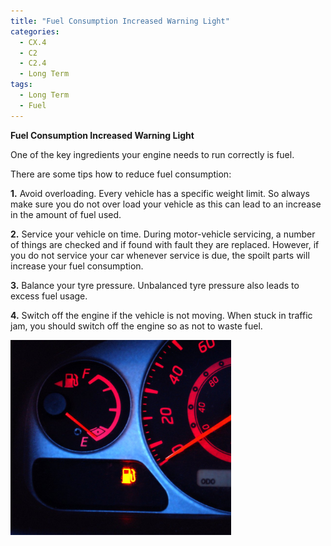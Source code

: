 ```yaml
---
title: "Fuel Consumption Increased Warning Light"
categories:
  - CX.4
  - C2
  - C2.4
  - Long Term
tags:
  - Long Term
  - Fuel
---
```


**Fuel Consumption Increased Warning Light**

One of the key ingredients your engine needs to run correctly is fuel. 

There are some tips how to reduce fuel consumption: 

**1.** Avoid overloading. Every vehicle has a specific weight limit. So always make sure you do not over load your vehicle as this can lead to an increase in the amount of fuel used.

**2.** Service your vehicle on time. During motor-vehicle servicing, a number of things are checked and if found with fault they are replaced. However, if you do not service your car whenever service is due, the spoilt parts will increase your fuel consumption.

**3.** Balance your tyre pressure. Unbalanced tyre pressure also leads to excess fuel usage.

**4.** Switch off the engine if the vehicle is not moving. When stuck in traffic jam, you should switch off the engine so as not to waste fuel.

<img src="https://raw.githubusercontent.com/ADOxx-org/DISRUPT-Knowledge-Base/master/assets/images/running-on-empty-1562739.jpg" width="70%" height="70%">
